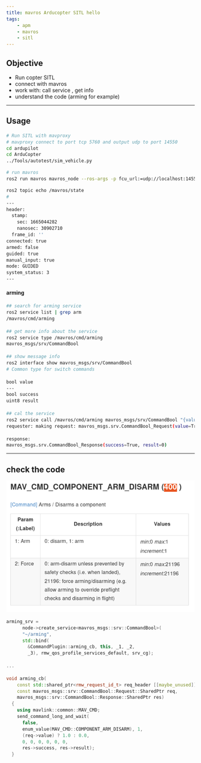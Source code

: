 ```yaml
---
title: mavros Arducopter SITL hello
tags:
    - apm
    - mavros
    - sitl
---
```


## Objective
- Run copter SITL
- connect with mavros
- work with: call service , get info
- understand the code (arming for example)
---

## Usage

```bash title="terminal1"
# Run SITL with mavproxy
# mavproxy connect to port tcp 5760 and output udp to port 14550
cd ardupilot
cd ArduCopter
../Tools/autotest/sim_vehicle.py
```

```bash title="terminal2"
# run mavros
ros2 run mavros mavros_node --ros-args -p fcu_url:=udp://localhost:14550@
```

```bash title="terminal3"
ros2 topic echo /mavros/state
#
---
header:
  stamp:
    sec: 1665044282
    nanosec: 30902710
  frame_id: ''
connected: true
armed: false
guided: true
manual_input: true
mode: GUIDED
system_status: 3
---
```

#### arming
```bash
## search for arming service
ros2 service list | grep arm
/mavros/cmd/arming

## get more info about the service
ros2 service type /mavros/cmd/arming
mavros_msgs/srv/CommandBool

## show message info
ros2 interface show mavros_msgs/srv/CommandBool
# Common type for switch commands

bool value
---
bool success
uint8 result

## cal the service
ros2 service call /mavros/cmd/arming mavros_msgs/srv/CommandBool "{value: True}"
requester: making request: mavros_msgs.srv.CommandBool_Request(value=True)

response:
mavros_msgs.srv.CommandBool_Response(success=True, result=0)
```

---

## check the code


![](images/arming_mavlink.png)

```cpp title="command.cpp"
arming_srv =
      node->create_service<mavros_msgs::srv::CommandBool>(
      "~/arming",
      std::bind(
        &CommandPlugin::arming_cb, this, _1, _2,
        _3), rmw_qos_profile_services_default, srv_cg);

...

void arming_cb(
    const std::shared_ptr<rmw_request_id_t> req_header [[maybe_unused]],
    const mavros_msgs::srv::CommandBool::Request::SharedPtr req,
    mavros_msgs::srv::CommandBool::Response::SharedPtr res)
  {
    using mavlink::common::MAV_CMD;
    send_command_long_and_wait(
      false,
      enum_value(MAV_CMD::COMPONENT_ARM_DISARM), 1,
      (req->value) ? 1.0 : 0.0,
      0, 0, 0, 0, 0, 0,
      res->success, res->result);
  }
```